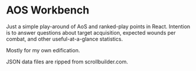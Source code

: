 # AOS Workbench

Just a simple play-around of AoS and ranked-play points in React.
Intention is to answer questions about target acquisition, expected
wounds per combat, and other useful-at-a-glance statistics.

Mostly for my own edification.

JSON data files are ripped from scrollbuilder.com.